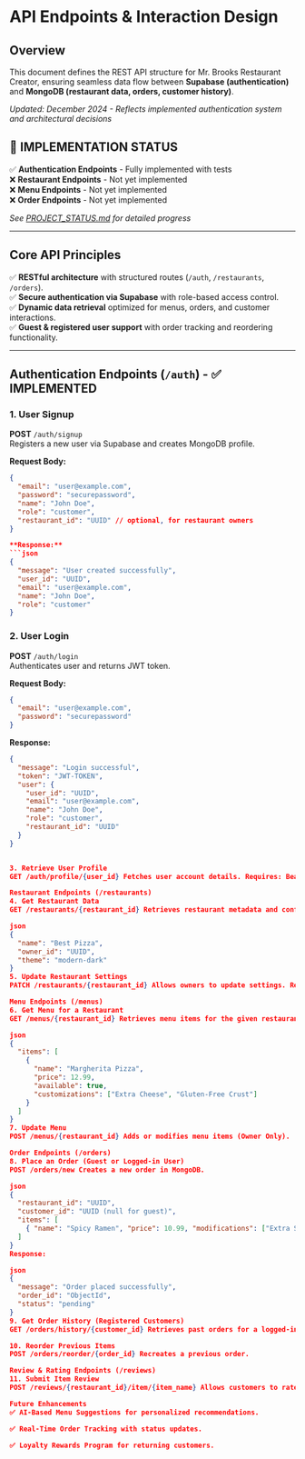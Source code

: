 # API Endpoints & Interaction Design

## Overview  
This document defines the REST API structure for Mr. Brooks Restaurant Creator, ensuring seamless data flow between **Supabase (authentication)** and **MongoDB (restaurant data, orders, customer history)**.

*Updated: December 2024 - Reflects implemented authentication system and architectural decisions*

## 🎯 **IMPLEMENTATION STATUS**
✅ **Authentication Endpoints** - Fully implemented with tests  
❌ **Restaurant Endpoints** - Not yet implemented  
❌ **Menu Endpoints** - Not yet implemented  
❌ **Order Endpoints** - Not yet implemented  

*See [PROJECT_STATUS.md](PROJECT_STATUS.md) for detailed progress*

---

## Core API Principles  
✅ **RESTful architecture** with structured routes (`/auth`, `/restaurants`, `/orders`).  
✅ **Secure authentication via Supabase** with role-based access control.  
✅ **Dynamic data retrieval** optimized for menus, orders, and customer interactions.  
✅ **Guest & registered user support** with order tracking and reordering functionality.  

---

## Authentication Endpoints (`/auth`) - ✅ **IMPLEMENTED**
### **1. User Signup**
**POST** `/auth/signup`  
Registers a new user via Supabase and creates MongoDB profile.

**Request Body:**
```json
{
  "email": "user@example.com",
  "password": "securepassword",
  "name": "John Doe",
  "role": "customer",
  "restaurant_id": "UUID" // optional, for restaurant owners
}

**Response:**
```json
{
  "message": "User created successfully",
  "user_id": "UUID",
  "email": "user@example.com",
  "name": "John Doe",
  "role": "customer"
}
```

### **2. User Login**
**POST** `/auth/login`  
Authenticates user and returns JWT token.

**Request Body:**
```json
{
  "email": "user@example.com",
  "password": "securepassword"
}
```

**Response:**
```json
{
  "message": "Login successful",
  "token": "JWT-TOKEN",
  "user": {
    "user_id": "UUID",
    "email": "user@example.com",
    "name": "John Doe",
    "role": "customer",
    "restaurant_id": "UUID"
  }
}


3. Retrieve User Profile
GET /auth/profile/{user_id} Fetches user account details. Requires: Bearer Token.

Restaurant Endpoints (/restaurants)
4. Get Restaurant Data
GET /restaurants/{restaurant_id} Retrieves restaurant metadata and configurations. Response:

json
{
  "name": "Best Pizza",
  "owner_id": "UUID",
  "theme": "modern-dark"
}
5. Update Restaurant Settings
PATCH /restaurants/{restaurant_id} Allows owners to update settings. Requires: Authenticated Owner Role.

Menu Endpoints (/menus)
6. Get Menu for a Restaurant
GET /menus/{restaurant_id} Retrieves menu items for the given restaurant. Response:

json
{
  "items": [
    {
      "name": "Margherita Pizza",
      "price": 12.99,
      "available": true,
      "customizations": ["Extra Cheese", "Gluten-Free Crust"]
    }
  ]
}
7. Update Menu
POST /menus/{restaurant_id} Adds or modifies menu items (Owner Only).

Order Endpoints (/orders)
8. Place an Order (Guest or Logged-in User)
POST /orders/new Creates a new order in MongoDB.

json
{
  "restaurant_id": "UUID",
  "customer_id": "UUID (null for guest)",
  "items": [
    { "name": "Spicy Ramen", "price": 10.99, "modifications": ["Extra Spice", "No Egg"] }
  ]
}
Response:

json
{
  "message": "Order placed successfully",
  "order_id": "ObjectId",
  "status": "pending"
}
9. Get Order History (Registered Customers)
GET /orders/history/{customer_id} Retrieves past orders for a logged-in customer.

10. Reorder Previous Items
POST /orders/reorder/{order_id} Recreates a previous order.

Review & Rating Endpoints (/reviews)
11. Submit Item Review
POST /reviews/{restaurant_id}/item/{item_name} Allows customers to rate menu items.

Future Enhancements
✅ AI-Based Menu Suggestions for personalized recommendations.

✅ Real-Time Order Tracking with status updates.

✅ Loyalty Rewards Program for returning customers.
